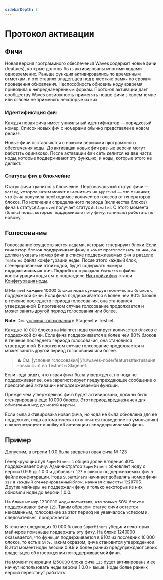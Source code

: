 ```yaml
---
sidebarDepth: 2
---
```


# Протокол активации

## Фичи

Новая версия программного обеспечения Waves содержит новые фичи (features), которые должны быть активированы многими нодами одновременно.
Раньше функции активировались по временным отметкам, и это ставило владельцев нод в жесткие рамки по срокам проведения обновления. Неспособность обновить ноду вовремя приводила к непреднамеренным форкам. Протокол активации дает сообществу Waves возможность применять новые фичи в своем темпе или совсем не применять некоторые из них.

### Идентификация фич

Каждая новая фича имеет уникальный идентификатор — порядковый номер. Список новых фич с номерами обычно представлен в новом релизе.

Новые фичи поставляются с новыми версиями программного обеспечения ноды. До активации новых фич разные версии могут работать одинаково. После активации фич сеть делится на две части: ноды, которые поддерживают эту функцию, и ноды, которые этого не делают.

### Статусы фич в блокчейне

Статус фичи хранится в блокчейне. Первоначальный статус фичи — `Voting`, которое затем может измениться на `Approved` — это означает, что фича получила необходимое количество голосов от генераторов блоков. По истечении определенного периода (количества блоков) фича в статусе `Approved` получает статус `Activated`. С этого момента (блока) ноды, которые поддерживают эту фичу, начинают работать по-новому.

## Голосование

Голосование осуществляется нодами, которые генерируют блоки. Если генератор блоков поддерживает фичу и хочет проголосовать за нее, он должен указать номер фичи в списке поддерживаемых фич в разделе `features` файла конфигурации ноды. После этого каждый блок, сгенерированный этой нодой, будет содержать номера поддерживаемых фич. Подробнее о разделе `features` в файле конфигурации ноды см. в подразделе [Настройки фич](/ru/waves-node/node-configuration#настройки-фич) статьи [Конфигурация ноды](/ru/waves-node/node-configuration).

В Mainnet каждые 10000 блоков нода суммирует количество блоков с поддержкой фичи. Если фича поддерживается в более чем 80% блоков в течение последнего периода голосования, она становится утвержденной. В противном случае голосование продолжается и может занять другой период голосования или более.

**Note**: См. [условия голосования](/ru/waves-node/features#активация-новых-фич) в Stagenet и Testnet.

Каждые 10&nbsp;000 блоков на Mainnet нода суммирует количество блоков с поддержкой фичи. Если фича поддерживается в более чем 80% блоков в течение последнего периода голосования, она становится утвержденной. В противном случае голосование продолжается и может занять другой период голосования или более.

> :warning: См. [условия голосования](/ru/waves-node/features#активация новых фич) на Testnet и Stagenet.

Если нода видит, что новая фича была утверждена, но нода не поддерживает ее, она зарегистрирует предупреждающее сообщение о предстоящей активации неподдерживаемой функции.

Прежде чем утвержденная фича будет активирована, должны быть сгенерированы еще 10&nbsp;000 блоков. Этот период предназначен для обновления нод до новой версии.

Если была активирована новая фича, но нода не была обновлена для ее поддержки, нода автоматически отключится (поведение по умолчанию) и зарегистрирует ошибку об активации неподдерживаемой фичи.

## Пример

Допустим, в версии 1.0.0 была введена новая фича № 123.

Генерирующий пул `SuperMiners` с общей долей владения 40% поддерживает фичу. Администратор `SuperMiners` обновляет ноду с версии 0.9.9 до 1.0.0 и добавляет `123` в список поддерживаемых фич в файле конфигурации. Нода `SuperMiners` начинает добавлять номер фичи `123` в каждый сгенерированный блок, начиная с высоты 1228765. Другие майнеры не поддержали фичу и только некоторые из них обновили ноды до версии 1.0.0.

На блоке номер 1230000 ноды посчитали, что только 50% блоков поддерживают фичу `123`. Таким образом, статус фичи остается неизменным, голосование за этот период не увенчалось успехом и, следовательно, продолжается.

В течение следующих 10&nbsp;000 блоков `SuperMiners` убедили некоторых майнеров поменьше поддержать эту фичу. На блоке 1240000 оказывается, что функция поддерживается в 9102 из последних 10&nbsp;000 блоков, то есть в 91%. Таким образом, фича становится утвержденной. В этот момент ноды версии 0.9.9 и более ранних предупреждают своих владельцев об утверждении неподдерживаемой фичи.

На момент генерации 1250000 блока фича `123` будет активирована и ее начнут использовать ноды версии 1.0.0 и выше.
Ноды более ранних версий перестанут работать.
